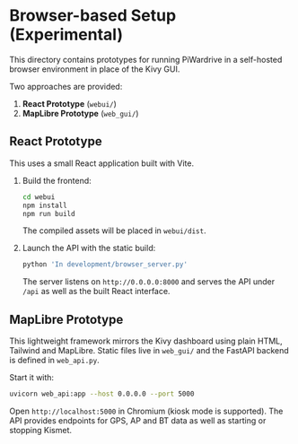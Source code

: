 # Browser-based Setup (Experimental)

This directory contains prototypes for running PiWardrive in a self-hosted browser environment in place of the Kivy GUI.

Two approaches are provided:

1. **React Prototype** (`webui/`)
2. **MapLibre Prototype** (`web_gui/`)

## React Prototype

This uses a small React application built with Vite.

1. Build the frontend:

   ```bash
   cd webui
   npm install
   npm run build
   ```

   The compiled assets will be placed in `webui/dist`.

2. Launch the API with the static build:

   ```bash
   python 'In development/browser_server.py'
   ```

   The server listens on `http://0.0.0.0:8000` and serves the API under `/api` as well as the built React interface.

## MapLibre Prototype

This lightweight framework mirrors the Kivy dashboard using plain HTML, Tailwind and MapLibre. Static files live in `web_gui/` and the FastAPI backend is defined in `web_api.py`.

Start it with:

```bash
uvicorn web_api:app --host 0.0.0.0 --port 5000
```

Open `http://localhost:5000` in Chromium (kiosk mode is supported). The API provides endpoints for GPS, AP and BT data as well as starting or stopping Kismet.
